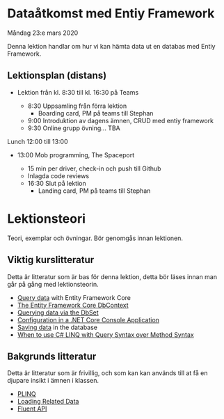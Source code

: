 # Dataåtkomst med Entiy Framework

Måndag 23:e mars 2020

Denna lektion handlar om hur vi kan hämta data ut en databas med Entiy Framework.

## Lektionsplan (distans)
* Lektion från kl. 8:30 till kl. 16:30 på Teams

  * 8:30 Uppsamling från förra lektion
    * Boarding card, PM på teams till Stephan
  * 9:00 Introduktion av dagens ämnen, CRUD med entiy framework
  * 9:30 Online grupp övning... TBA

Lunch 12:00 till 13:00

* 13:00 Mob programming, The Spaceport
  * 15 min per driver, check-in och push till Github
  * Inlagda code reviews


  - 16:30 Slut på lektion
    - Landing card, PM på teams till Stephan

# Lektionsteori

Teori, exemplar och övningar. Bör genomgås innan lektionen.

## Viktig kurslitteratur
Detta är litteratur som är bas för denna lektion, detta bör läses innan man går på gång med lektionsteorin.

* [Query data](https://docs.microsoft.com/en-us/ef/core/querying/) with Entity Framework Core
* [The Entity Framework Core DbContext](https://www.learnentityframeworkcore.com/dbcontext)
* [Querying data via the DbSet](https://www.learnentityframeworkcore.com/dbset/querying-data)
* [Configuration in a .NET Core Console Application](article_configuration.md)
* [Saving data](https://www.entityframeworktutorial.net/crud-operation-in-connected-scenario-entity-framework.aspx) in the database
* [When to use C# LINQ with Query Syntax over Method Syntax](https://michaelscodingspot.com/when-to-use-c-linq-with-query-syntax-over-method-syntax/)

## Bakgrunds litteratur
Detta är litteratur som är frivillig, och som kan kan används till at få en djupare insikt i ämnen i klassen.

* [PLINQ](https://docs.microsoft.com/en-us/dotnet/standard/parallel-programming/parallel-linq-plinq)
* [Loading Related Data](https://docs.microsoft.com/en-us/ef/core/querying/related-data?wt.mc_id=personal-blog-chnoring)
* [Fluent API](https://entityframeworkcore.com/model-fluent-api)
